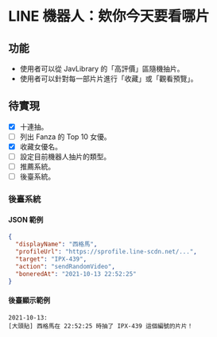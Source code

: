 # LINE 機器人：欸你今天要看哪片

## 功能

- 使用者可以從 JavLibrary 的「高評價」區隨機抽片。
- 使用者可以針對每一部片片進行「收藏」或「觀看預覽」。

## 待實現

- [x] 十連抽。
- [ ] 列出 Fanza 的 Top 10 女優。
- [x] 收藏女優名。
- [ ] 設定目前機器人抽片的類型。
- [ ] 推薦系統。
- [ ] 後臺系統。

### 後臺系統

#### JSON 範例

```json
{
  "displayName": "西格馬",
  "profileUrl": "https://sprofile.line-scdn.net/...",
  "target": "IPX-439",
  "action": "sendRandomVideo",
  "boneredAt": "2021-10-13 22:52:25"
}
```

#### 後臺顯示範例

```
2021-10-13:
[大頭貼] 西格馬在 22:52:25 時抽了 IPX-439 這個編號的片片！
```
